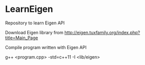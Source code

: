 # LearnEigen
Repository to learn Eigen API

Download Eigen library from http://eigen.tuxfamily.org/index.php?title=Main_Page

Compile program written with Eigen API

g++ <program.cpp> -std=c++11 -I <lib/eigen>

